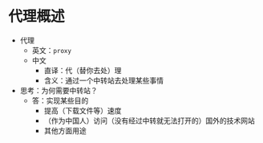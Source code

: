 # 代理概述

* 代理
  * 英文：`proxy`
  * 中文
    * 直译：代（替你去处）理
    * 含义：通过一个中转站去处理某些事情
* 思考：为何需要中转站？
  * 答：实现某些目的
    * 提高（下载文件等）速度
    * （作为中国人）访问（没有经过中转就无法打开的）国外的技术网站
    * 其他方面用途
